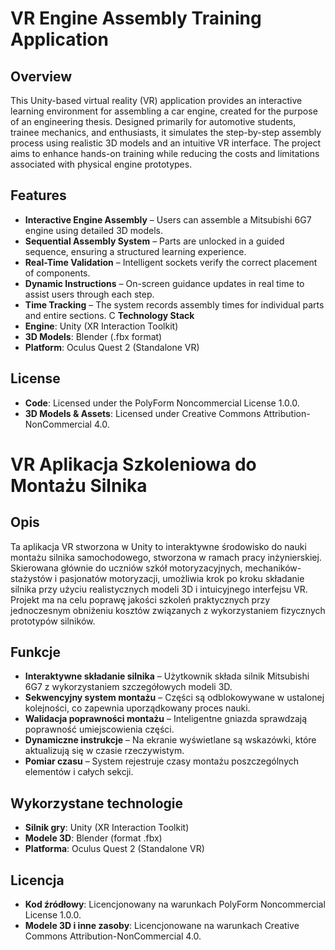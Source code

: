 # **VR Engine Assembly Training Application**
## **Overview**
This Unity-based virtual reality (VR) application provides an interactive learning environment for assembling a car engine, created for the purpose of an engineering thesis. Designed primarily for automotive students, trainee mechanics, and enthusiasts, it simulates the step-by-step assembly process using realistic 3D models and an intuitive VR interface. The project aims to enhance hands-on training while reducing the costs and limitations associated with physical engine prototypes.

## **Features**
- **Interactive Engine Assembly** – Users can assemble a Mitsubishi 6G7 engine using detailed 3D models.
- **Sequential Assembly System** – Parts are unlocked in a guided sequence, ensuring a structured learning experience.
- **Real-Time Validation** – Intelligent sockets verify the correct placement of components.
- **Dynamic Instructions** – On-screen guidance updates in real time to assist users through each step.
- **Time Tracking** – The system records assembly times for individual parts and entire sections.
C **Technology Stack**
- **Engine**: Unity (XR Interaction Toolkit)
- **3D Models**: Blender (.fbx format)
- **Platform**: Oculus Quest 2 (Standalone VR)
## **License**
- **Code**: Licensed under the PolyForm Noncommercial License 1.0.0.
- **3D Models & Assets**: Licensed under Creative Commons Attribution-NonCommercial 4.0.

# **VR Aplikacja Szkoleniowa do Montażu Silnika**
## **Opis**
Ta aplikacja VR stworzona w Unity to interaktywne środowisko do nauki montażu silnika samochodowego, stworzona w ramach pracy inżynierskiej. Skierowana głównie do uczniów szkół motoryzacyjnych, mechaników-stażystów i pasjonatów motoryzacji, umożliwia krok po kroku składanie silnika przy użyciu realistycznych modeli 3D i intuicyjnego interfejsu VR. Projekt ma na celu poprawę jakości szkoleń praktycznych przy jednoczesnym obniżeniu kosztów związanych z wykorzystaniem fizycznych prototypów silników.

## **Funkcje**
- **Interaktywne składanie silnika** – Użytkownik składa silnik Mitsubishi 6G7 z wykorzystaniem szczegółowych modeli 3D.
- **Sekwencyjny system montażu** – Części są odblokowywane w ustalonej kolejności, co zapewnia uporządkowany proces nauki.
- **Walidacja poprawności montażu** – Inteligentne gniazda sprawdzają poprawność umiejscowienia części.
- **Dynamiczne instrukcje** – Na ekranie wyświetlane są wskazówki, które aktualizują się w czasie rzeczywistym.
- **Pomiar czasu** – System rejestruje czasy montażu poszczególnych elementów i całych sekcji.
## **Wykorzystane technologie**
- **Silnik gry**: Unity (XR Interaction Toolkit)
- **Modele 3D**: Blender (format .fbx)
- **Platforma**: Oculus Quest 2 (Standalone VR)
## **Licencja**
- **Kod źródłowy**: Licencjonowany na warunkach PolyForm Noncommercial License 1.0.0.
- **Modele 3D i inne zasoby**: Licencjonowane na warunkach Creative Commons Attribution-NonCommercial 4.0.

